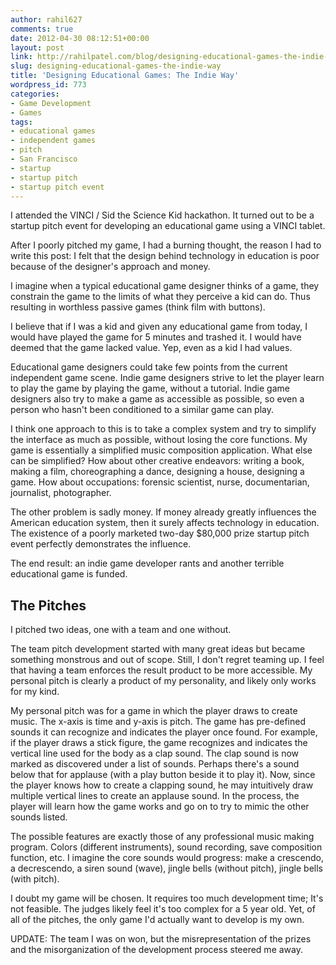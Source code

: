 ```yaml
---
author: rahil627
comments: true
date: 2012-04-30 08:12:51+00:00
layout: post
link: http://rahilpatel.com/blog/designing-educational-games-the-indie-way/
slug: designing-educational-games-the-indie-way
title: 'Designing Educational Games: The Indie Way'
wordpress_id: 773
categories:
- Game Development
- Games
tags:
- educational games
- independent games
- pitch
- San Francisco
- startup
- startup pitch
- startup pitch event
---
```


I attended the VINCI / Sid the Science Kid hackathon. It turned out to be a startup pitch event for developing an educational game using a VINCI tablet.

After I poorly pitched my game, I had a burning thought, the reason I had to write this post: I felt that the design behind technology in education is poor because of the designer's approach and money.

I imagine when a typical educational game designer thinks of a game, they constrain the game to the limits of what they perceive a kid can do. Thus resulting in worthless passive games (think film with buttons).

I believe that if I was a kid and given any educational game from today, I would have played the game for 5 minutes and trashed it. I would have deemed that the game lacked value. Yep, even as a kid I had values.

Educational game designers could take few points from the current independent game scene. Indie game designers strive to let the player learn to play the game by playing the game, without a tutorial. Indie game designers also try to make a game as accessible as possible, so even a person who hasn't been conditioned to a similar game can play.

I think one approach to this is to take a complex system and try to simplify the interface as much as possible, without losing the core functions. My game is essentially a simplified music composition application. What else can be simplified? How about other creative endeavors: writing a book, making a film, choreographing a dance, designing a house, designing a game. How about occupations: forensic scientist, nurse, documentarian, journalist, photographer.

The other problem is sadly money. If money already greatly influences the American education system, then it surely affects technology in education. The existence of a poorly marketed two-day $80,000 prize startup pitch event perfectly demonstrates the influence.

The end result: an indie game developer rants and another terrible educational game is funded.



## The Pitches


I pitched two ideas, one with a team and one without.

The team pitch development started with many great ideas but became something monstrous and out of scope. Still, I don't regret teaming up. I feel that having a team enforces the result product to be more accessible. My personal pitch is clearly a product of my personality, and likely only works for my kind.

My personal pitch was for a game in which the player draws to create music. The x-axis is time and y-axis is pitch. The game has pre-defined sounds it can recognize and indicates the player once found. For example, if the player draws a stick figure, the game recognizes and indicates the vertical line used for the body as a clap sound. The clap sound is now marked as discovered under a list of sounds. Perhaps there's a sound below that for applause (with a play button beside it to play it). Now, since the player knows how to create a clapping sound, he may intuitively draw multiple vertical lines to create an applause sound. In the process, the player will learn how the game works and go on to try to mimic the other sounds listed.

The possible features are exactly those of any professional music making program. Colors (different instruments), sound recording, save composition function, etc. I imagine the core sounds would progress: make a crescendo, a decrescendo, a siren sound (wave), jingle bells (without pitch), jingle bells (with pitch).

I doubt my game will be chosen. It requires too much development time; It's not feasible. The judges likely feel it's too complex for a 5 year old. Yet, of all of the pitches, the only game I'd actually want to develop is my own.

UPDATE:
The team I was on won, but the misrepresentation of the prizes and the misorganization of the development process steered me away.
